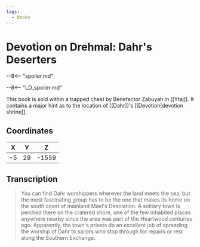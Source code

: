 ```yaml
---
tags:
  - Books
---
```

# Devotion on Drehmal: Dahr's Deserters

--8<-- "spoiler.md"

--8<-- "LD_spoiler.md"

This book is sold within a trapped chest by Benefactor Zabuyah in [[Ytaj]]. It contains a major hint as to the location of [[Dahr]]'s [[Devotion|devotion shrine]].

## Coordinates
| **X** | **Y** | **Z**  |
| :---: | :---: | :----: |
| -5  |  29  | -1559 |

## Transcription
> You can find Dahr worshippers wherever the land meets the sea, but the most fascinating group has to be the one that makes its home on the south coast of mainland Mael's Desolation. A solitary town is perched there on the cratered shore, one of the few inhabited places anywhere nearby since the area was part of the Heartwood centuries ago. Apparently, the town's priests do an excellent job of spreading the worship of Dahr to sailors who stop through for repairs or rest along the Southern Exchange.
